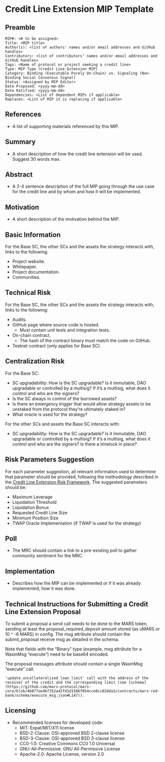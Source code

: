 # Credit Line Extension MIP Template

## Preamble

    MIP#: <# to be assigned>
    Title: <MIP title>
    Author(s): <list of authors' names and/or email addresses and GitHub handles>
    Contributors: <list of contributors’ names and/or email addresses and GitHub handles>
    Tags: <Name of protocol or project seeking a credit line>
    Type: MIP Type (Credit Line Extension MIP)
    Category: Binding (Executable Purely On-Chain) vs. Signaling (Non-Binding Social Consensus Signal)
    Status: <Assigned by MIP Editor>
    Date Proposed: <yyyy-mm-dd>
    Date Ratified: <yyyy-mm-dd>
    Dependencies: <List of dependent MIPs if applicable>
    Replaces: <List of MIP it is replacing if applicable>

## References

- A list of supporting materials referenced by this MIP.

## Summary

- A short description of how the credit line extension will be used. Suggest 30 words max.

## Abstract

- A 2-4 sentence description of the full MIP going through the use case for the credit line and by whom and how it will be implemented.

## Motivation

- A short description of the motivation behind the MIP.

## Basic Information

For the Base SC, the other SCs and the assets the strategy interacts with, links to the following:

- Project website.
- Whitepaper.
- Project documentation.
- Communities.

## Technical Risk

For the Base SC, the other SCs and the assets the strategy interacts with, links to the following:

- Audits.
- GitHub page where source code is hosted.
    - Must contain unit tests and integration tests.
- On-chain contract.
    - The hash of the contract binary must match the code on GitHub.
- Testnet contract (only applies for Base SC).

## Centralization Risk

For the Base SC:

- SC upgradability: How is the SC upgradable? Is it immutable, DAO upgradable or controlled by a multisig? If it’s a multisig, what does it control and who are the signers?
- Is the SC always in control of the borrowed assets?
- Is there an emergency trigger that would allow strategy assets to be unstaked from the protocol they’re ultimately staked in?
- What oracle is used for the strategy?

For the other SCs and assets the Base SC interacts with:

- SC upgradability: How is the SC upgradable? Is it immutable, DAO upgradable or controlled by a multisig? If it’s a multisig, what does it control and who are the signers? Is there a timelock in place?

## Risk Parameters Suggestion

For each parameter suggestion, all relevant information used to determine that parameter should be provided, following the methodology described in the [Credit Line Extension Risk Framework](https://github.com/mars-protocol/mips/Credit-Line-Extension-Risk-Framework.md). The suggested parameters should be:

- Maximum Leverage
- Liquidation Threshold
- Liquidation Bonus
- Requested Credit Line Size
- Minimum Position Size
- TWAP Oracle Implementation (if TWAP is used for the strategy)

## Poll

- The MRC should contain a link to a pre-existing poll to gather community sentiment for the MRC.

## Implementation

- Describes how the MIP can be implemented or if it was already implemented, how it was done.

## Technical Instructions for Submitting a Credit Line Extension Proposal

To submit a proposal a send call needs to be done to the MARS token, sending at least the proposal_required_deposit amount stored (as uMARS or 10 ^ -6 MARS) in config. The msg attribute should contain the submit_proposal receive msg as detailed in the schema.

Note that fields with the “Binary” type (example, msg attribute for a WasmMsg “execute”) need to be base64 encoded.

The proposal messages attribute should contain a single WasmMsg “execute” call:

    'update_uncollateralized_loan_limit' call with the address of the receiver of the credit and the corresponding limit (see [schema](https://github.com/mars-protocol/mars-core/blob/4b877ae4bf352a42fd1d1506f054cce0cc824da3/contracts/mars-red-bank/schema/execute_msg.json#L147)). ​

## Licensing

- Recommended licenses for developed code:
    - MIT: Expat/MIT/X11 license
    - BSD-2-Clause: OSI-approved BSD 2-clause license
    - BSD-3-Clause: OSI-approved BSD 3-clause license
    - CC0-1.0: Creative Commons CC0 1.0 Universal
    - GNU-All-Permissive: GNU All-Permissive License
    - Apache-2.0: Apache License, version 2.0